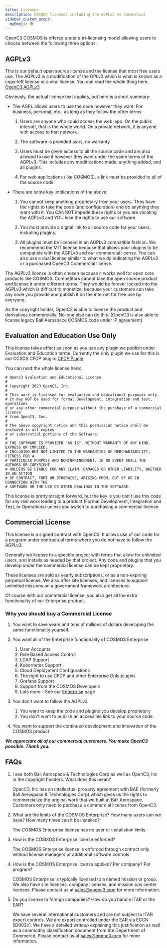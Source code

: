 ```yaml
---
title: Licenses
description: COSMOS licenses including the AGPLv3 vs Commercial
sidebar_custom_props:
  myEmoji: 🕵️
---
```


OpenC3 COSMOS is offered under a tri-licensing model allowing users to choose between the following three options:

## AGPLv3

This is our default open source license and the license that most free users use. The AGPLv3 is a modification of the GPLv3 which is what is known as a copy-left license or a viral license. You can read the whole thing here: [OpenC3 AGPLv3](https://github.com/OpenC3/cosmos/blob/main/LICENSE.txt)

Obviously, the actual license text applies, but here is a short summary:

- The AGPL allows users to use the code however they want: For business, personal, etc., as long as they follow the other terms:

  1. Users are anyone who could access the web-app. On the public internet, that is the whole world. On a private network, it is anyone with access to that network.

  2. The software is provided as-is, no warranty

  3. Users must be given access to all the source code and are also allowed to use it however they want under the same terms of the AGPLv3. This includes any modifications made, anything added, and all plugins.

  4. For web applications (like COSMOS), a link must be provided to all of the source code.

- There are some key implications of the above:

  1. You cannot keep anything proprietary from your users. They have the rights to take the code (and configuration) and do anything they want with it. You CANNOT impede these rights or you are violating the AGPLv3 and YOU lose the rights to use our software.

  2. You must provide a digital link to all source code for your users, including plugins.

  3. All plugins must be licensed in an AGPLv3 compatible fashion. We recommend the MIT license because that allows your plugins to be compatible with the AGPLv3 and our commercial license. You can also use a dual license similar to what we do indicating the AGPLv3 or a purchased OpenC3 Commercial license.

The AGPLv3 license is often chosen because it works well for open core products like COSMOS. Competitors cannot take the open source product and license it under different terms. They would be forever locked into the AGPLv3 which is difficult to monetize, because your customers can take any code you provide and publish it on the internet for free use by everyone.

As the copyright holder, OpenC3 is able to license the product and derivatives commercially. No-one else can do this. (OpenC3 is also able to license legacy Ball Aerospace COSMOS code under IP agreement)

## Evaluation and Education Use Only

This license takes effect as soon as you use any plugin we publish under Evaluation and Education terms. Currently the only plugin we use for this is our CCSDS CFDP plugin: [CFDP Plugin](https://github.com/OpenC3/openc3-cosmos-cfdp)

You can read the whole license here:

```
# OpenC3 Evaluation and Educational License
#
# Copyright 2023 OpenC3, Inc.
#
# This work is licensed for evaluation and educational purposes only.
# It may NOT be used for formal development, integration and test, operations
# or any other commercial purpose without the purchase of a commercial license
# from OpenC3, Inc.
#
# The above copyright notice and this permission notice shall be included in all copies
# or substantial portions of the Software.
#
# THE SOFTWARE IS PROVIDED "AS IS", WITHOUT WARRANTY OF ANY KIND, EXPRESS OR IMPLIED,
# INCLUDING BUT NOT LIMITED TO THE WARRANTIES OF MERCHANTABILITY, FITNESS FOR A
# PARTICULAR PURPOSE AND NONINFRINGEMENT. IN NO EVENT SHALL THE AUTHORS OR COPYRIGHT
# HOLDERS BE LIABLE FOR ANY CLAIM, DAMAGES OR OTHER LIABILITY, WHETHER IN AN ACTION
# OF CONTRACT, TORT OR OTHERWISE, ARISING FROM, OUT OF OR IN CONNECTION WITH THE
# SOFTWARE OR THE USE OR OTHER DEALINGS IN THE SOFTWARE.
```

This license is pretty straight forward, but the key is you can't use this code for any real work leading to a product (Formal Development, Integration and Test, or Operations) unless you switch to purchasing a commercial license.

## Commercial License

This license is a signed contract with OpenC3. It allows use of our code for a program under contractual terms where you do not have to follow the AGPLv3.

Generally we license to a specific project with terms that allow for unlimited users, and installs as needed by that project. Any code and plugins that you develop under the commercial license can be kept proprietary.

These licenses are sold as yearly subscriptions, or as a non-expiring perpetual license. We also offer site licenses, and licenses to support unlimited missions on a government framework architecture.

Of course with our commercial license, you also get all the extra functionality of our Enterprise product.

### Why you should buy a Commercial License

1. You want to save years and tens of millions of dollars developing the same functionality yourself.

2. You want all of the Enterprise functionality of COSMOS Enterprise

   1. User Accounts
   2. Role Based Access Control
   3. LDAP Support
   4. Kubernetes Support
   5. Cloud Deployment Configurations
   6. The right to use CFDP and other Enterprise Only plugins
   7. Grafana Support
   8. Support from the COSMOS Developers
   9. Lots more - See our [Enterprise](https://openc3.com/enterprise) page

3. You don't want to follow the AGPLv3

   1. You want to keep the code and plugins you develop proprietary
   2. You don't want to publish an accessible link to your source code

4. You want to support the continued development and innovation of the COSMOS product

**_We appreciate all of our commercial customers. You make OpenC3 possible. Thank you._**

## FAQs

1. I see both Ball Aerospace & Technologies Corp as well as OpenC3, Inc in the copyright headers. What does this mean?

   OpenC3, Inc has an intellectual property agreement with BAE (formerly Ball Aerospace & Technologies Corp) which gives us the rights to commercialize the original work that we built at Ball Aerospace. Customers only need to purchase a commercial license from OpenC3.

1. What are the limits of the COSMOS Enterprise? How many users can we have? How many times can it be installed?

   The COSMOS Enterprise license has no user or installation limits.

1. How is the COSMOS Enterprise license enforced?

   The COSMOS Enterprise license is enforced through contract only without license managers or additional software controls.

1. How is the COSMOS Enterprise license applied? Per company? Per program?

   COSMOS Enterprise is typically licensed to a named mission or group. We also have site licenses, company licenses, and mission ops center licenses. Please contact us at sales@openc3.com for more information.

1. Do you license to foreign companies? How do you handle ITAR or the EAR?

   We have several international customers and are not subject to ITAR export controls. We are export controlled under the EAR via ECCN 5D002c1. We have a detailed writeup explaining this justification as well as a commodity classification document from the Department of Commerce. Please contact us at sales@openc3.com for more information.
